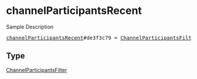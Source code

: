 # channelParticipantsRecent

Sample Description

<pre>
<a href="../constructor/channelParticipantsRecent.md">channelParticipantsRecent</a>#de3f3c79 = <a href="../type/ChannelParticipantsFilter.md">ChannelParticipantsFilter</a>;
</pre>

## Type

<a href="../type/ChannelParticipantsFilter.md">ChannelParticipantsFilter</a>
